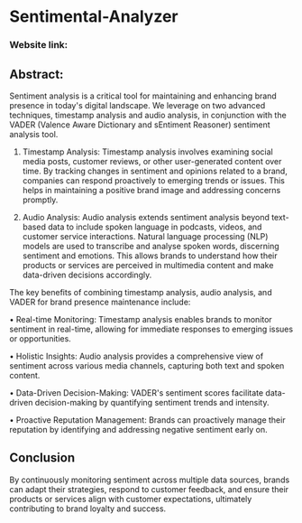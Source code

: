 
# Sentimental-Analyzer
### Website link:


## Abstract:

Sentiment analysis is a critical tool for maintaining and enhancing brand presence in today's digital landscape. We leverage on two advanced techniques, timestamp analysis and audio analysis, in conjunction with the VADER (Valence Aware Dictionary and sEntiment Reasoner) sentiment analysis tool.

1.	Timestamp Analysis: Timestamp analysis involves examining social media posts, customer reviews, or other user-generated content over time. By tracking changes in sentiment and opinions related to a brand, companies can respond proactively to emerging trends or issues. This helps in maintaining a positive brand image and addressing concerns promptly.

2.	Audio Analysis: Audio analysis extends sentiment analysis beyond text-based data to include spoken language in podcasts, videos, and customer service interactions. Natural language processing (NLP) models are used to transcribe and analyse spoken words, discerning sentiment and emotions. This allows brands to understand how their products or services are perceived in multimedia content and make data-driven decisions accordingly.

The key benefits of combining timestamp analysis, audio analysis, and VADER for brand presence maintenance include:

•	Real-time Monitoring: Timestamp analysis enables brands to monitor sentiment in real-time, allowing for immediate responses to emerging issues or opportunities.

•	Holistic Insights: Audio analysis provides a comprehensive view of sentiment across various media channels, capturing both text and spoken content.

•	Data-Driven Decision-Making: VADER's sentiment scores facilitate data-driven decision-making by quantifying sentiment trends and intensity.

•	Proactive Reputation Management: Brands can proactively manage their reputation by identifying and addressing negative sentiment early on.

## Conclusion 
By continuously monitoring sentiment across multiple data sources, brands can adapt their strategies, respond to customer feedback, and ensure their products or services align with customer expectations, ultimately contributing to brand loyalty and success.


